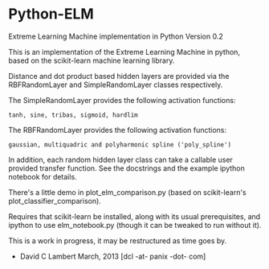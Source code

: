 Python-ELM
==========

Extreme Learning Machine implementation in Python
Version  0.2

This is an implementation of the Extreme Learning Machine in python,
based on the scikit-learn machine learning library.

Distance and dot product based hidden layers are provided via the
RBFRandomLayer and SimpleRandomLayer classes respectively.

The SimpleRandomLayer provides the following activation functions:

    tanh, sine, tribas, sigmoid, hardlim

The RBFRandomLayer provides the following activation functions:

    gaussian, multiquadric and polyharmonic spline ('poly_spline')

In addition, each random hidden layer class can take a callable user
provided transfer function.  See the docstrings and the example ipython
notebook for details.

There's a little demo in plot_elm_comparison.py (based on scikit-learn's
plot_classifier_comparison).

Requires that scikit-learn be installed, along with its usual prerequisites,
and ipython to use elm_notebook.py (though it can be tweaked to run without
it).

This is a work in progress, it may be restructured as time goes	by.

- David C Lambert
  March, 2013
  [dcl -at- panix -dot- com]
